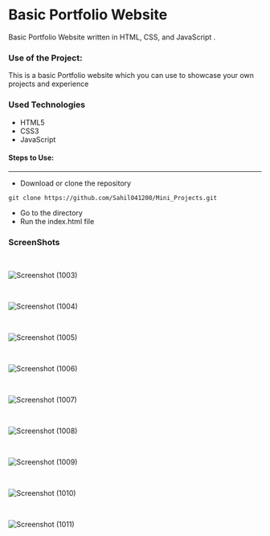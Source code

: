 <h1>Basic Portfolio Website</h1>

<p>Basic Portfolio Website written in HTML, CSS, and JavaScript .</p>

### Use of the Project:

<p>This is a basic Portfolio website which you can use to showcase your own projects and experience</p>

<h3>Used Technologies</h3>
<ul>
  <li>HTML5</li>
  <li>CSS3</li>
  <li>JavaScript</li>
</ul>

#### Steps to Use:

---

- Download or clone the repository

```
git clone https://github.com/Sahil041200/Mini_Projects.git
```

- Go to the directory
- Run the index.html file

<h3>ScreenShots</h3> 
<br>

![Screenshot (1003)](https://user-images.githubusercontent.com/75005433/124646849-cffde500-deb2-11eb-8503-cce4a70f337d.png)

<br>

![Screenshot (1004)](https://user-images.githubusercontent.com/75005433/124647036-0f2c3600-deb3-11eb-8238-5005d2a214f7.png)

<br>

![Screenshot (1005)](https://user-images.githubusercontent.com/75005433/124647044-13f0ea00-deb3-11eb-95a3-1e1a8fb1cb58.png)

<br>

![Screenshot (1006)](https://user-images.githubusercontent.com/75005433/124647048-14898080-deb3-11eb-96b4-d21fbcb0c462.png)

<br>

![Screenshot (1007)](https://user-images.githubusercontent.com/75005433/124647050-15221700-deb3-11eb-92d1-d5d93d09902a.png)

<br>

![Screenshot (1008)](https://user-images.githubusercontent.com/75005433/124647053-15baad80-deb3-11eb-8ebc-361335c402ac.png)

<br>

![Screenshot (1009)](https://user-images.githubusercontent.com/75005433/124647057-16534400-deb3-11eb-9665-e9d1bb3a6daa.png)

<br>

![Screenshot (1010)](https://user-images.githubusercontent.com/75005433/124647058-16ebda80-deb3-11eb-8c71-af9ecd500cc6.png)

<br>

![Screenshot (1011)](https://user-images.githubusercontent.com/75005433/124647060-17847100-deb3-11eb-9e05-237b01648739.png)